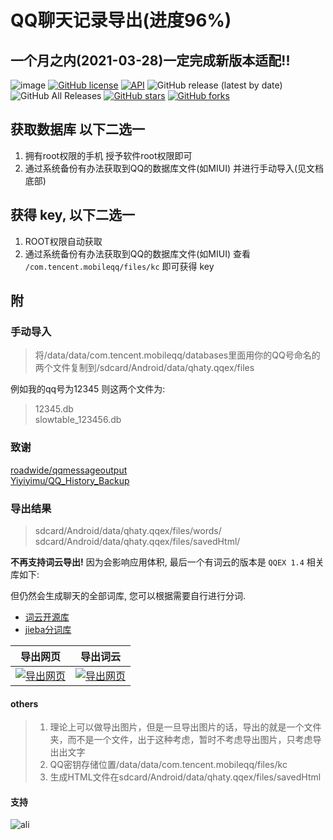 # QQ聊天记录导出(进度96%)

## 一个月之内(2021-03-28)一定完成新版本适配!!

![image](https://img.shields.io/badge/build-passing-brightgreen.svg) [![GitHub license](https://img.shields.io/github/license/zsqw123/QQ-Exp-Android)](https://github.com/zsqw123/QQ-Exp-Android/blob/master/LICENSE) [![API](https://img.shields.io/badge/API-21%2B-brightgreen.svg?style=flat)](https://android-arsenal.com/api?level=21) ![GitHub release (latest by date)](https://img.shields.io/github/v/release/zsqw123/QQ-Exp-Android) ![GitHub All Releases](https://img.shields.io/github/downloads/zsqw123/QQ-Exp-Android/total) [![GitHub stars](https://img.shields.io/github/stars/zsqw123/QQ-Exp-Android)](https://github.com/zsqw123/QQ-Exp-Android/stargazers) [![GitHub forks](https://img.shields.io/github/forks/zsqw123/QQ-Exp-Android)](https://github.com/zsqw123/QQ-Exp-Android/network)

## 获取数据库 以下二选一

1. 拥有root权限的手机 授予软件root权限即可
2. 通过系统备份有办法获取到QQ的数据库文件(如MIUI) 并进行手动导入(见文档底部)

## 获得 key, 以下二选一

1. ROOT权限自动获取
2. 通过系统备份有办法获取到QQ的数据库文件(如MIUI) 查看 `/com.tencent.mobileqq/files/kc` 即可获得 key

## 附

### 手动导入

> 将/data/data/com.tencent.mobileqq/databases里面用你的QQ号命名的两个文件复制到/sdcard/Android/data/qhaty.qqex/files

例如我的qq号为12345 则这两个文件为:
>12345.db  
    slowtable_123456.db

### 致谢

[roadwide/qqmessageoutput](https://github.com/roadwide/qqmessageoutput)  
[Yiyiyimu/QQ_History_Backup](https://github.com/Yiyiyimu/QQ_History_Backup)

### 导出结果

>sdcard/Android/data/qhaty.qqex/files/words/
    sdcard/Android/data/qhaty.qqex/files/savedHtml/

**不再支持词云导出!** 因为会影响应用体积, 最后一个有词云的版本是 `QQEX 1.4` 相关库如下:

但仍然会生成聊天的全部词库, 您可以根据需要自行进行分词.

- [词云开源库](https://github.com/rome753/WordCloudView)
- [jieba分词库](https://github.com/452896915/jieba-android)

| 导出网页                    | 导出词云                    |
| --------------------------- | --------------------------- |
| [![导出网页](r.jpg)](r.jpg) | [![导出网页](c.jpg)](c.jpg) |

#### others

> 1. 理论上可以做导出图片，但是一旦导出图片的话，导出的就是一个文件夹，而不是一个文件，出于这种考虑，暂时不考虑导出图片，只考虑导出出文字
> 2. QQ密钥存储位置/data/data/com.tencent.mobileqq/files/kc
> 3. 生成HTML文件在sdcard/Android/data/qhaty.qqex/files/savedHtml

#### 支持

![ali](https://cdn.jsdelivr.net/gh/zsqw123/cdn@master/img/custom/donate/ali.jpg)
